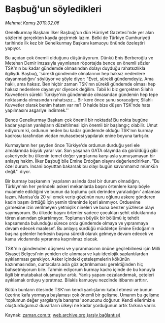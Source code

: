 # Başbuğ'un  söyledikleri

*Mehmet Kamış 2010.02.06*

<tr><td class="metin" colspan="2" style="padding-top: 20px; padding-left: 5px; ">Genelkurmay Başkanı İlker Başbuğ'un dün Hürriyet Gazetesi'nde yer alan sözlerini gerçekten kayda geçirmek lazım. Belki de Türkiye Cumhuriyeti tarihinde ilk kez bir Genelkurmay Başkanı kamuoyu önünde özeleştiri yapıyor.</td></tr><tr><td class="metin" colspan="2" style="padding-top: 20px; padding-left: 5px; "><p>Bu açıdan çok önemli olduğunu düşünüyorum. Dünkü Enis Berberoğlu ve Metehan Demir imzasıyla yayınlanan röportajda bence en önemli sözler TSK'nın bu kadar gündemde olmasından dolayı duyduğu rahatsızlıkla ilgiliydi. Başbuğ, 'sürekli gündemde olmalarının hep haksız nedenlere dayanmadığını' söylüyor ve şöyle diyor: "Evet, sürekli gündemdeyiz. Ama haklı, ama haksız. Ben hiçbir zaman TSK'nın sürekli gündemde olması hep haksız nedenlere dayanıyor diyecek değilim. Tabii ki biz gerçekten Silahlı Kuvvetlerin sürekli Türkiye'nin gündeminde olmasından gündemin hep tepe noktasında olmasından rahatsızız... Bir kere önce şunu soracağım; Silahlı Kuvvetler olarak benim hatam var mı? O halde bize düşen TSK'nde hata yapılmasını asgariye indirmek.''
<p> Bence Genelkurmay Başkanı çok önemli bir noktada! Bu nokta bugüne kadar yapılan yanlışların düzeltilmesi için önemli bir başlangıç olabilir. Umut ediyorum ki, ordunun neden bu kadar gündemde olduğu TSK'nın kurmay kadrosu tarafından vicdan muhasebesi yapılarak enine boyuna tartışılır.
<p> Kurmayların her şeyden önce Türkiye'de ordunun durduğu yeri ele almalarında büyük yarar var. Son yaşanan GATA olayında da görüldüğü gibi askeriyede bu ülkenin temel değer yargılarına karşı asla yumuşamayan bir anlayış hakim. İlker Başbuğ bile Emine Erdoğan olayını değerlendirirken, "Bu özel durum. İnsani boyuttan bakarsak bu olayı bugün savunmamız mümkün değil.'' diyor. 
<p> Bir kurmay başkanının 'yapılanın aslında özel bir durum olmadığını, Türkiye'nin her yerindeki askeri mekanlarda başını örtenlere karşı böyle muamele edildiğini ve bunun da toplumu çok derinden yaraladığını' anlaması lazım. Manisa'da 20 yıl emek verip gözünün nuru oğlunu askere gönderen kadın başını örttüğü için yemin töreninde içeri alınmıyor. Orduevine girmesine izin verilmeyen yetmişlik nineleri ve buna benzer yüzlerce olayı saymıyorum. Bu ülkede başını örtenler sadece çocukları şehit olduklarında tören alanından çıkartılmıyor. Toplumun büyük bir bölümü iç tehdit kapsamında bulunduğu sürece ordu gündemde olmaya ve yıpranmaya devam edecek maalesef. Bu anlayış sürdüğü müddetçe Emine Erdoğan'ın başına gelenler herkesin başına sürekli olarak gelmeye devam edecek ve kamu vicdanında yıpranma kaçınılmaz olacak.
<p> TSK'nın gündemden düşmesi ve yıpranmasının önüne geçilebilmesi için Milli Siyaset Belgesi'nin yeniden ele alınması ve katı ideolojik saplantılardan ayıklanması gerekiyor. Asker içindeki çeteleşmelerin kökünün kazınmasından, cuntacılara asla göz açtırılmaması gerektiğinden hiç bahsetmiyorum bile. Tahmin ediyorum kurmay kadro içinde de bu konuyla ilgili bir mutabakat oluşmuştur artık. Yanlış yapanı cezalandırmak, çeteleri ayıklamak orduyu yıpratmaz. Bilakis kamuoyu nezdinde itibarını arttırır.
<p> Bütün bunların ötesinde TSK'nın kendi yanlışlarını kabul etmesi ve bunun üzerine kafa yormaya başlaması çok önemli bir gelişme. Umarım bu gelişme 'toplumun değer yargılarıyla barışma' sonucunu doğurur. Kendi ellerimizle oluşturduğumuz duvarların ülkeyi ne kadar yorduğunun artık farkına varılır. <br/></p></p></p></p></p></p></td></tr>

Kaynak: [zaman.com.tr](http://zaman.com.tr/yazar.do?yazino=948727), [web.archive.org (arşiv bağlantısı)](http://web.archive.org/web/20100219051020/http://zaman.com.tr:80/yazar.do?yazino=948727)
